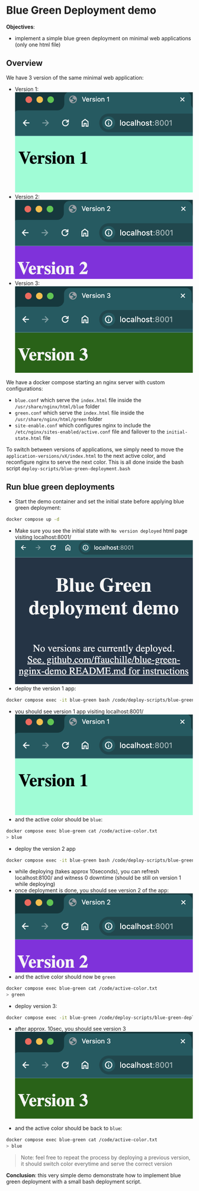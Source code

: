 # Blue Green Deployment demo

**Objectives**:

- implement a simple blue green deployment on minimal web applications (only one html file)

## Overview

We have 3 version of the same minimal web application:

- Version 1:
  ![version 1](./docs/version1.png)
- Version 2:
  ![version 2](./docs/version2.png)
- Version 3:
  ![version 3](./docs/version3.png)

We have a docker compose starting an nginx server with custom configurations:

- `blue.conf` which serve the `index.html` file inside the `/usr/share/nginx/html/blue` folder
- `green.conf` which serve the `index.html` file inside the `/usr/share/nginx/html/green` folder
- `site-enable.conf` which configures nginx to include the `/etc/nginx/sites-enabled/active.conf` file and failover to the `initial-state.html` file

To switch between versions of applications, we simply need to move the `application-versions/vX/index.html` to the next active color, and reconfigure nginx to serve the next color.
This is all done inside the bash script `deploy-scripts/blue-green-deployment.bash`

## Run blue green deployments

- Start the demo container and set the initial state before applying blue green deployment:

```sh
docker compose up -d
```

- Make sure you see the initial state with `No version deployed` html page visiting localhost:8001/
  ![initial state](./docs/initial-state.png)
- deploy the version 1 app:

```sh
docker compose exec -it blue-green bash /code/deploy-scripts/blue-green-deployment.bash v1
```

- you should see version 1 app visiting localhost:8001/
  ![version 1](./docs/version1.png)
- and the active color should be `blue`:

```sh
docker compose exec blue-green cat /code/active-color.txt
> blue
```

- deploy the version 2 app

```sh
docker compose exec -it blue-green bash /code/deploy-scripts/blue-green-deployment.bash v2
```

- while deploying (takes approx 10seconds), you can refresh localhost:8100/ and witness 0 downtime (should be still on version 1 while deploying)
- once deployment is done, you should see version 2 of the app:
  ![version 2](./docs/version2.png)
- and the active color should now be `green`

```sh
docker compose exec blue-green cat /code/active-color.txt
> green
```

- deploy version 3:

```sh
docker compose exec -it blue-green /code/deploy-scripts/blue-green-deployment.bash v3
```

- after approx. 10sec, you should see version 3
  ![version 3](./docs/version3.png)

- and the active color should be back to `blue`:

```sh
docker compose exec blue-green cat /code/active-color.txt
> blue
```

> Note: feel free to repeat the process by deploying a previous version, it should switch color everytime and serve the correct version

**Conclusion**: this very simple demo demonstrate how to implement blue green deployment with a small bash deployment script.
